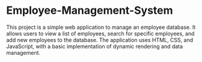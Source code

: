 # Employee-Management-System
This project is a simple web application to manage an employee database. It allows users to view a list of employees, search for specific employees, and add new employees to the database. The application uses HTML, CSS, and JavaScript, with a basic implementation of dynamic rendering and data management.
